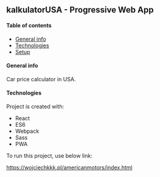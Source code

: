 ## kalkulatorUSA - Progressive Web App

#### Table of contents
* [General info](#general-info)
* [Technologies](#technologies)
* [Setup](#setup)

#### General info
Car price calculator in USA. 
	
#### Technologies
Project is created with:
* React
* ES6
* Webpack
* Sass
* PWA
	

To run this project, use below link:

https://wojciechkkk.pl/americanmotors/index.html

